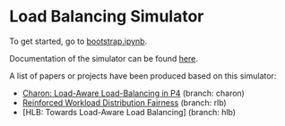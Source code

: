 # Load Balancing Simulator

To get started, go to [bootstrap.ipynb](notebooks/demo/bootstrap.ipynb).

Documentation of the simulator can be found [here](src/README.md).

A list of papers or projects have been produced based on this simulator:
- [Charon: Load-Aware Load-Balancing in P4](https://arxiv.org/abs/2110.14389) (branch: charon)
- [Reinforced Workload Distribution Fairness](https://arxiv.org/abs/2111.00008) (branch: rlb)
- [HLB: Towards Load-Aware Load Balancing] (branch: hlb)